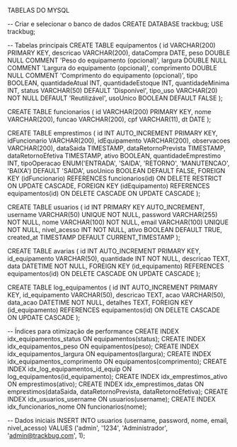 TABELAS DO MYSQL

-- Criar e selecionar o banco de dados
CREATE DATABASE trackbug;
USE trackbug;

-- Tabelas principais
CREATE TABLE equipamentos (
    id VARCHAR(200) PRIMARY KEY,
    descricao VARCHAR(200),
    dataCompra DATE,
    peso DOUBLE NULL COMMENT 'Peso do equipamento (opcional)',
    largura DOUBLE NULL COMMENT 'Largura do equipamento (opcional)',
    comprimento DOUBLE NULL COMMENT 'Comprimento do equipamento (opcional)',
    tipo BOOLEAN,
    quantidadeAtual INT,
    quantidadeEstoque INT,
    quantidadeMinima INT,
    status VARCHAR(50) DEFAULT 'Disponível',
    tipo_uso VARCHAR(20) NOT NULL DEFAULT 'Reutilizável',
    usoUnico BOOLEAN DEFAULT FALSE
);

CREATE TABLE funcionarios (
    id VARCHAR(200) PRIMARY KEY,
    nome VARCHAR(200),
    funcao VARCHAR(200),
    cpf VARCHAR(11),
    dt DATE
);

CREATE TABLE emprestimos (
    id INT AUTO_INCREMENT PRIMARY KEY,
    idFuncionario VARCHAR(200),
    idEquipamento VARCHAR(200),
    observacoes VARCHAR(200),
    dataSaida TIMESTAMP,
    dataRetornoPrevista TIMESTAMP,
    dataRetornoEfetiva TIMESTAMP,
    ativo BOOLEAN,
    quantidadeEmprestimo INT,
    tipoOperacao ENUM('ENTRADA', 'SAIDA', 'RETORNO', 'MANUTENCAO', 'BAIXA') DEFAULT 'SAIDA',
    usoUnico BOOLEAN DEFAULT FALSE,
    FOREIGN KEY (idFuncionario) REFERENCES funcionarios(id)
        ON DELETE RESTRICT
        ON UPDATE CASCADE,
    FOREIGN KEY (idEquipamento) REFERENCES equipamentos(id)
        ON DELETE CASCADE
        ON UPDATE CASCADE
);

CREATE TABLE usuarios (
    id INT PRIMARY KEY AUTO_INCREMENT,
    username VARCHAR(50) UNIQUE NOT NULL,
    password VARCHAR(255) NOT NULL,
    nome VARCHAR(100) NOT NULL,
    email VARCHAR(100) UNIQUE NOT NULL,
    nivel_acesso INT NOT NULL,
    ativo BOOLEAN DEFAULT TRUE,
    created_at TIMESTAMP DEFAULT CURRENT_TIMESTAMP
);

CREATE TABLE avarias (
    id INT AUTO_INCREMENT PRIMARY KEY,
    id_equipamento VARCHAR(50),
    quantidade INT NOT NULL,
    descricao TEXT,
    data DATETIME NOT NULL,
    FOREIGN KEY (id_equipamento) REFERENCES equipamentos(id)
        ON DELETE CASCADE
        ON UPDATE CASCADE
);

CREATE TABLE log_equipamentos (
    id INT AUTO_INCREMENT PRIMARY KEY,
    id_equipamento VARCHAR(50),
    descricao TEXT,
    acao VARCHAR(50),
    data_acao DATETIME NOT NULL,
    detalhes TEXT,
    FOREIGN KEY (id_equipamento) REFERENCES equipamentos(id)
        ON DELETE CASCADE
        ON UPDATE CASCADE
);

-- Índices para otimização de performance
CREATE INDEX idx_equipamentos_status ON equipamentos(status);
CREATE INDEX idx_equipamentos_peso ON equipamentos(peso);
CREATE INDEX idx_equipamentos_largura ON equipamentos(largura);
CREATE INDEX idx_equipamentos_comprimento ON equipamentos(comprimento);
CREATE INDEX idx_log_equipamentos_id_equip ON log_equipamentos(id_equipamento);
CREATE INDEX idx_emprestimos_ativo ON emprestimos(ativo);
CREATE INDEX idx_emprestimos_datas ON emprestimos(dataSaida, dataRetornoPrevista, dataRetornoEfetiva);
CREATE INDEX idx_usuarios_username ON usuarios(username);
CREATE INDEX idx_funcionarios_nome ON funcionarios(nome);

-- Dados iniciais
INSERT INTO usuarios (username, password, nome, email, nivel_acesso) 
VALUES ('admin', '1234', 'Administrador', 'admin@trackbug.com', 1);
